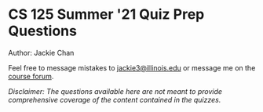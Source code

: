 # CS 125 Summer '21 Quiz Prep Questions

Author: Jackie Chan

Feel free to message mistakes to jackie3@illinois.edu or message me on the [course forum](https://cs125-forum.cs.illinois.edu/).

*Disclaimer: The questions available here are not meant to provide comprehensive coverage of the content contained in the quizzes.*